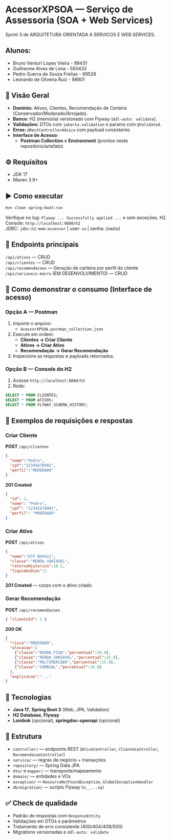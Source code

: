 # AcessorXPSOA — Serviço de Assessoria (SOA + Web Services)

Sprint 3 de ARQUITETURA ORIENTADA A SERVICOS E WEB SERVICES. 

## Alunos:
* Bruno Venturi Lopes Vieira - 99431
* Guilherme Alves de Lima - 550433
* Pedro Guerra de Souza Freitas - 99526
* Leonardo de Oliveira Ruiz - 98901

## 👀 Visão Geral
- **Domínio:** Ativos, Clientes, Recomendação de Carteira (Conservador/Moderado/Arrojado).
- **Banco:** H2 (memória) versionado com Flyway (`ddl-auto: validate`).
- **Validações:** DTOs com `jakarta.validation` e params com `@Validated`.
- **Erros:** `@RestControllerAdvice` com payload consistente.
- **Interface de Acesso:** 
  - **Postman Collection** e **Environment** (prontos neste repositório/artefato).

## ⚙️ Requisitos
- JDK 17
- Maven 3.9+

## ▶️ Como executar
```bash
mvn clean spring-boot:run
```
Verifique no log: `Flyway ... Successfully applied ...` e sem exceções.
H2 Console: `http://localhost:8080/h2`  
JDBC: `jdbc:h2:mem:assessor` | user: `sa` | senha: *(vazio)*

## 🔌 Endpoints principais
`/api/ativos` — CRUD  
`/api/clientes` — CRUD  
`/api/recomendacoes` — Geração de carteira por perfil do cliente  
`/api/variaveis-macro` (EM DESENVOLVIMENTO) — CRUD  

## 🧪 Como **demonstrar o consumo** (Interface de acesso)
### Opção A — **Postman**
1. Importe o arquivo:
   - `AcessorXPSOA.postman_collection.json`
2. Execute em ordem:
   - **Clientes → Criar Cliente**
   - **Ativos → Criar Ativo**
   - **Recomendação → Gerar Recomendação**
4. Inspecione as respostas e payloads retornados.

### Opção B — **Console do H2**
1. Acesse `http://localhost:8080/h2`
2. Rode:
```sql
SELECT * FROM CLIENTES;
SELECT * FROM ATIVOS;
SELECT * FROM FLYWAY_SCHEMA_HISTORY;
```

## 📡 Exemplos de requisições e respostas
### Criar Cliente
**POST** `/api/clientes`
```json
{
  "nome":"Pedro",
  "cpf":"12345678901",
  "perfil":"MODERADO"
}
```
**201 Created**
```json
{
  "id": 1,
  "nome": "Pedro",
  "cpf": "12345678901",
  "perfil": "MODERADO"
}
```

### Criar Ativo
**POST** `/api/ativos`
```json
{
  "nome":"ETF BOVA11",
  "classe":"RENDA_VARIAVEL",
  "retornoHistorico":10.2,
  "liquidezDias":2
}
```
**201 Created** — corpo com o ativo criado.

### Gerar Recomendação
**POST** `/api/recomendacoes`
```json
{ "clienteId": 1 }
```
**200 OK**
```json
{
  "risco":"MODERADO",
  "alocacao":[
    {"classe":"RENDA_FIXA","percentual":50.0},
    {"classe":"RENDA_VARIAVEL","percentual":25.0},
    {"classe":"MULTIMERCADO","percentual":15.0},
    {"classe":"CAMBIAL","percentual":10.0}
  ],
  "explicacao":"..."
}
```

## 🧱 Tecnologias
- **Java 17**, **Spring Boot 3** (Web, JPA, Validation)
- **H2 Database**, **Flyway**
- **Lombok** (opcional), **springdoc-openapi** (opcional)

## 🧰 Estrutura
- `controller/` — endpoints REST (`AtivoController`, `ClienteController`, `RecomendacaoController`)
- `service/` — regras de negócio + transações
- `repository/` — Spring Data JPA
- `dto/` e `mapper/` — transporte/mapeamento
- `domain/` — entidades e VOs
- `exception/` — `ResourceNotFoundException`, `GlobalExceptionHandler`
- `db/migration/` — scripts Flyway `Vx__...sql`

## ✅ Check de qualidade
- Padrão de respostas com `ResponseEntity`
- Validações em DTOs e parâmetros
- Tratamento de erro consistente (400/404/409/500)
- Migrations versionadas e `ddl-auto: validate`
